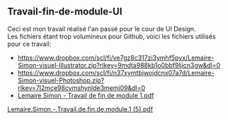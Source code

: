 ## Travail-fin-de-module-UI

Ceci est mon travail réalisé l'an passé pour le cour de UI Design.
<br>
Les fichiers étant trop volumineux pour Github, voici les fichiers utilisés pour ce travail:

- https://www.dropbox.com/scl/fi/ve7gz8c317zi3ymhf5pvx/Lemaire-Simon-visuel-Illustrator.zip?rlkey=9mdta988kb1o0bbf9ljicn3gw&dl=0
- https://www.dropbox.com/scl/fi/n37xymtbjwojdcnx07a7d/Lemaire-Simon-visuel-Photoshop.zip?rlkey=7l2mce98cymshynlde3memi09&dl=0
- [Lemaire Simon - Travail de fin de module 1.pdf](https://github.com/SL-Webdesign/Travail-fin-de-module-UI/files/13522310/Lemaire.Simon.-.Travail.de.fin.de.module.1.pdf)


[Lemaire.Simon.-.Travail.de.fin.de.module.1 (5).pdf](https://github.com/SL-Webdesign/Travail-fin-de-module-UI/files/14125458/Lemaire.Simon.-.Travail.de.fin.de.module.1.5.pdf)
